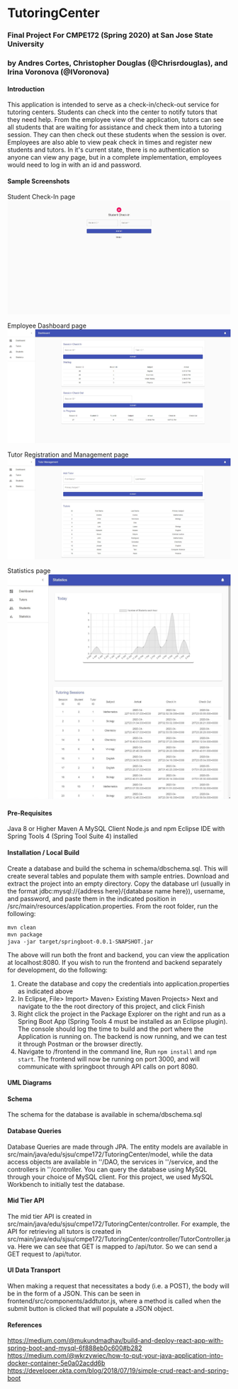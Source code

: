 # TutoringCenter
### Final Project For CMPE172 (Spring 2020) at San Jose State University
### by Andres Cortes, Christopher Douglas (@Chrisrdouglas), and Irina Voronova (@IVoronova)

#### Introduction
This application is intended to serve as a check-in/check-out service for tutoring centers. Students can check into the center to notify tutors that they need help. From the employee view of the application, tutors can see all students that are waiting for assistance and check them into a tutoring session. They can then check out these students when the session is over. Employees are also able to view peak check in times and register new students and tutors. In it's current state, there is no authentication so anyone can view any page, but in a complete implementation, employees would need to log in with an id and password. 

#### Sample Screenshots
Student Check-In page
<img
src="StudentCheckIn.JPG"
raw=true
/>

Employee Dashboard page
<img
src="EmployeeDashboard.JPG"
raw=true
/>

Tutor Registration and Management page
<img
src="RegisterTutor.JPG"
raw=true
/>

Statistics page
<img
src="stats.JPG"
raw=true
/>

#### Pre-Requisites
Java 8 or Higher
Maven
A MySQL Client
Node.js and npm
Eclipse IDE with Spring Tools 4 (Spring Tool Suite 4) installed
#### Installation / Local Build
Create a database and build the schema in schema/dbschema.sql. This will create several tables and populate them with sample entries. Download and extract the project into an empty directory. Copy the database url (usually in the format jdbc:mysql://{address here}/{database name here}), username, and password, and paste them in the indicated position in /src/main/resources/application.properties. From the root folder, run the following:
```
mvn clean
mvn package
java -jar target/springboot-0.0.1-SNAPSHOT.jar
```
The above will run both the front and backend, you can view the application at localhost:8080. If you wish to run the frontend and backend separately for development, do the following:
1. Create the database and copy the credentials into application.properties as indicated above
2. In Eclipse, File> Import> Maven> Existing Maven Projects> Next and navigate to the the root directory of this project, and click Finish
3. Right click the project in the Package Explorer on the right and run as a Spring Boot App (Spring Tools 4 must be installed as an Eclipse plugin). The console should log the time to build and the port where the Application is running on. The backend is now running, and we can test it through Postman or the browser directly.
4. Navigate to /frontend in the command line, Run `npm install` and `npm start`. The frontend will now be running on port 3000, and will communicate with springboot through API calls on port 8080. 
#### UML Diagrams

#### Schema
The schema for the database is available in schema/dbschema.sql
#### Database Queries
Database Queries are made through JPA. The entity models are available in src/main/java/edu/sjsu/cmpe172/TutoringCenter/model, while the data access objects are available in ''/DAO, the services in ''/service, and the controllers in ''/controller. You can query the database using MySQL through your choice of MySQL client. For this project, we used MySQL Workbench to initially test the database.
#### Mid Tier API
The mid tier API is created in src/main/java/edu/sjsu/cmpe172/TutoringCenter/controller. For example, the API for retrieving all tutors is created in src/main/java/edu/sjsu/cmpe172/TutoringCenter/controller/TutorController.java. Here we can see that GET is mapped to /api/tutor. So we can send a GET request to /api/tutor.
#### UI Data Transport
When making a request that necessitates a body (i.e. a POST), the body will be in the form of a JSON. This can be seen in frontend/src/components/addtutor.js, where a method is called when the submit button is clicked that will populate a JSON object.
#### References
https://medium.com/@mukundmadhav/build-and-deploy-react-app-with-spring-boot-and-mysql-6f888eb0c600#b282
https://medium.com/@wkrzywiec/how-to-put-your-java-application-into-docker-container-5e0a02acdd6b
https://developer.okta.com/blog/2018/07/19/simple-crud-react-and-spring-boot
